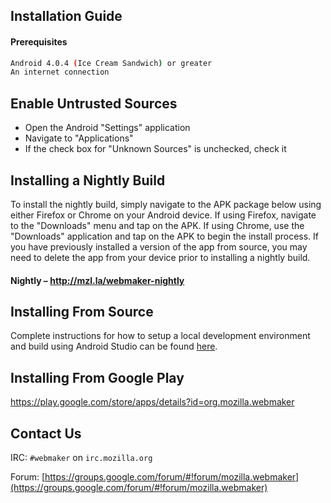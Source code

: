 ## Installation Guide

#### Prerequisites
```bash
Android 4.0.4 (Ice Cream Sandwich) or greater
An internet connection
```

## Enable Untrusted Sources
- Open the Android "Settings" application
- Navigate to "Applications"
- If the check box for "Unknown Sources" is unchecked, check it

## Installing a Nightly Build
To install the nightly build, simply navigate to the APK package below using either Firefox or Chrome on your Android device. If using Firefox, navigate to the "Downloads" menu and tap on the APK. If using Chrome, use the "Downloads" application and tap on the APK to begin the install process. If you have previously installed a version of the app from source, you may need to delete the app from your device prior to installing a nightly build.

#### Nightly – http://mzl.la/webmaker-nightly

## Installing From Source
Complete instructions for how to setup a local development environment and build using Android Studio can be found [here](https://github.com/mozilla/webmaker-android/blob/develop/README.md).

## Installing From Google Play
https://play.google.com/store/apps/details?id=org.mozilla.webmaker

## Contact Us
IRC: `#webmaker` on `irc.mozilla.org`

Forum: [https://groups.google.com/forum/#!forum/mozilla.webmaker](https://groups.google.com/forum/#!forum/mozilla.webmaker)
